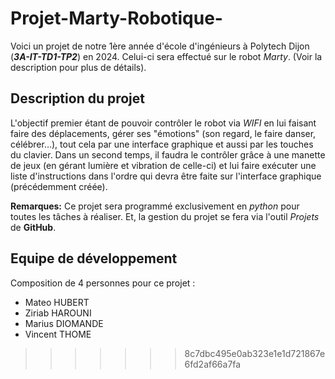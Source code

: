 # Projet-Marty-Robotique-

Voici un projet de notre 1ère année d'école d'ingénieurs à Polytech Dijon (***3A-IT-TD1-TP2***) en 2024. 
Celui-ci sera effectué sur le robot *Marty*. (Voir la description pour plus de détails).


## Description du projet

L'objectif premier étant de pouvoir contrôler le robot via *WIFI* en lui faisant faire des déplacements, gérer ses "émotions" (son regard, le faire danser, célébrer...), tout cela par une interface graphique et aussi par les touches du clavier. 
Dans un second temps, il faudra le contrôler grâce à une manette de jeux (en gérant lumière et vibration de celle-ci) et lui faire exécuter une liste d'instructions dans l'ordre qui devra être faite sur l'interface graphique (précédemment créée).

**Remarques:** Ce projet sera programmé exclusivement en *python* pour toutes les tâches à réaliser. Et, la gestion du projet se fera via l'outil *Projets* de **GitHub**.


## Equipe de développement

Composition de 4 personnes pour ce projet :
- Mateo HUBERT
- Ziriab HAROUNI
- Marius DIOMANDE
- Vincent THOME
>>>>>>> 8c7dbc495e0ab323e1e1d721867e6fd2af66a7fa
